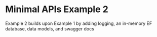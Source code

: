 # Minimal APIs Example 2

Example 2 builds upon Example 1 by adding logging, an in-memory EF database, data models, and swagger docs
